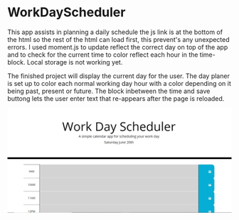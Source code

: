 # WorkDayScheduler
This app assists in planning a daily schedule
the js link is at the bottom of the html so the rest of the html can load first, this prevent's any unexpected errors.
I used moment.js to update reflect the correct day on top of the app and to check for the current time to color reflect each hour in the time-block.
Local storage is not working yet.

The finished project will display the current day for the user. The day planer is set up to color each normal working day hour with a color depending on it being past, present or future. The block inbetween the time and save buttong lets the user enter text that re-appears after the page is reloaded.

![](Capture.JPG)
